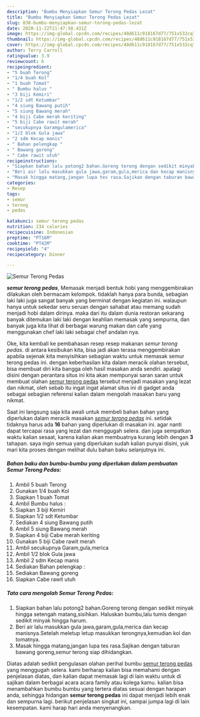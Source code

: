 ```yaml
---
description: "Bumbu Menyiapkan Semur Terong Pedas Lezat"
title: "Bumbu Menyiapkan Semur Terong Pedas Lezat"
slug: 838-bumbu-menyiapkan-semur-terong-pedas-lezat
date: 2020-11-22T21:47:58.431Z
image: https://img-global.cpcdn.com/recipes/48d611c918167d77/751x532cq70/semur-terong-pedas-foto-resep-utama.jpg
thumbnail: https://img-global.cpcdn.com/recipes/48d611c918167d77/751x532cq70/semur-terong-pedas-foto-resep-utama.jpg
cover: https://img-global.cpcdn.com/recipes/48d611c918167d77/751x532cq70/semur-terong-pedas-foto-resep-utama.jpg
author: Terry Carroll
ratingvalue: 3.9
reviewcount: 6
recipeingredient:
- "5 buah Terong"
- "1/4 buah Kol"
- "1 buah Tomat"
- " Bumbu halus "
- "3 biji Kemiri"
- "1/2 sdt Ketumbar"
- "4 siung Bawang putih"
- "5 siung Bawang merah"
- "4 biji Cabe merah keriting"
- "5 biji Cabe rawit merah"
- "secukupnya Garamgulamerica"
- "1/2 blok Gula jawa"
- "2 sdm Kecap manis"
- " Bahan pelengkap "
- " Bawang goreng"
- " Cabe rawit utuh"
recipeinstructions:
- "Siapkan bahan lalu potong2 bahan.Goreng terong dengan sedikit minyak hingga setengah matang,sisihkan. Haluskan bumbu,lalu tumis dengan sedikit minyak hingga harum."
- "Beri air lalu masukkan gula jawa,garam,gula,merica dan kecap manisnya.Setelah meletup letup masukkan terongnya,kemudian kol dan tomatnya."
- "Masak hingga matang,jangan lupa tes rasa.Sajikan dengan taburan bawang goreng,semur terong siap dihidangkan."
categories:
- Resep
tags:
- semur
- terong
- pedas

katakunci: semur terong pedas 
nutrition: 234 calories
recipecuisine: Indonesian
preptime: "PT16M"
cooktime: "PT42M"
recipeyield: "4"
recipecategory: Dinner

---
```



![Semur Terong Pedas](https://img-global.cpcdn.com/recipes/48d611c918167d77/751x532cq70/semur-terong-pedas-foto-resep-utama.jpg)

<b><i>semur terong pedas</i></b>, Memasak menjadi bentuk hobi yang menggembirakan dilakukan oleh bermacam kelompok. tidaklah hanya para bunda, sebagian laki laki juga sangat banyak yang berminat dengan kegiatan ini. walaupun hanya untuk sekedar seru seruan dengan sahabat atau memang sudah menjadi hobi dalam dirinya. maka dari itu dalam dunia restoran sekarang banyak ditemukan laki laki dengan keahlian memasak yang sempurna, dan banyak juga kita lihat di berbagai warung makan dan cafe yang menggunakan chef laki laki sebagai chef andalan nya.

Oke, kita kembali ke pembahasan resep resep makanan <i>semur terong pedas</i>. di antara kesibukan kita, bisa jadi akan terasa menggembirakan apabila sejenak kita menyisihkan sebagian waktu untuk memasak semur terong pedas ini. dengan keberhasilan kita dalam meracik olahan tersebut, bisa membuat diri kita bangga oleh hasil masakan anda sendiri. apalagi disini dengan perantara situs ini kita akan mempunyai saran saran untuk membuat olahan <u>semur terong pedas</u> tersebut menjadi masakan yang lezat dan nikmat, oleh sebab itu ingat ingat alamat situs ini di gadget anda sebagai sebagian referensi kalian dalam mengolah masakan baru yang nikmat.




Saat ini langsung saja kita awali untuk membeli bahan bahan yang diperlukan dalam meracik masakan <u><i>semur terong pedas</i></u> ini. setidak tidaknya harus ada <b>16</b> bahan yang diperlukan di masakan ini. agar nanti dapat tercapai rasa yang lezat dan menggugah selera. dan juga sempatkan waktu kalian sesaat, karena kalian akan membuatnya kurang lebih dengan <b>3</b> tahapan. saya ingin semua yang diperlukan sudah kalian punyai disini, yuk mari kita proses dengan melihat dulu bahan baku selanjutnya ini.

<!--inarticleads1-->

##### Bahan baku dan bumbu-bumbu yang diperlukan dalam pembuatan Semur Terong Pedas:

1. Ambil 5 buah Terong
1. Gunakan 1/4 buah Kol
1. Siapkan 1 buah Tomat
1. Ambil  Bumbu halus :
1. Siapkan 3 biji Kemiri
1. Siapkan 1/2 sdt Ketumbar
1. Sediakan 4 siung Bawang putih
1. Ambil 5 siung Bawang merah
1. Siapkan 4 biji Cabe merah keriting
1. Gunakan 5 biji Cabe rawit merah
1. Ambil secukupnya Garam,gula,merica
1. Ambil 1/2 blok Gula jawa
1. Ambil 2 sdm Kecap manis
1. Sediakan  Bahan pelengkap :
1. Sediakan  Bawang goreng
1. Siapkan  Cabe rawit utuh




<!--inarticleads2-->

##### Tata cara mengolah Semur Terong Pedas:

1. Siapkan bahan lalu potong2 bahan.Goreng terong dengan sedikit minyak hingga setengah matang,sisihkan. Haluskan bumbu,lalu tumis dengan sedikit minyak hingga harum.
1. Beri air lalu masukkan gula jawa,garam,gula,merica dan kecap manisnya.Setelah meletup letup masukkan terongnya,kemudian kol dan tomatnya.
1. Masak hingga matang,jangan lupa tes rasa.Sajikan dengan taburan bawang goreng,semur terong siap dihidangkan.




Diatas adalah sedikit pengulasan olahan perihal bumbu <u>semur terong pedas</u> yang menggugah selera. kami berharap kalian bisa memahami dengan penjelasan diatas, dan kalian dapat memasak lagi di lain waktu untuk di sajikan dalam berbagai acara acara family atau kolega kamu. kalian bisa menambahkan bumbu bumbu yang tertera diatas sesuai dengan harapan anda, sehingga hidangan <b>semur terong pedas</b> ini dapat menjadi lebih enak dan sempurna lagi. berikut penjelasan singkat ini, sampai jumpa lagi di lain kesempatan. kami harap hari anda menyenangkan.
